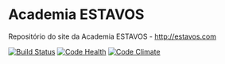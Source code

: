 Academia ESTAVOS
================

Repositório do site da Academia ESTAVOS - http://estavos.com

[![Build Status](https://travis-ci.org/brunobbbs/estavos.svg?branch=master)](https://travis-ci.org/brunobbbs/estavos)
[![Code Health](https://landscape.io/github/brunobbbs/estavos/master/landscape.svg?style=flat)](https://landscape.io/github/brunobbbs/estavos/master)
[![Code Climate](https://codeclimate.com/github/brunobbbs/estavos/badges/gpa.svg)](https://codeclimate.com/github/brunobbbs/estavos)
